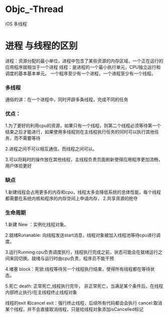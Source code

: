 # Objc_-Thread
iOS 多线程
# 进程 与线程的区别
进程：资源分配的最小单位，进程中包含了某些资源的内存区域，一个正在运行的应用程序就相当于一个进程
线程：是进程的一个最小执行单元，CPU独立运行和调度的基本基本单元。
一个程序至少有一个进程，一个进程至少有一个线程。
### 多线程
通俗的讲：在一个进程中，同时开辟多条线程，完成不同的任务

### 优点：
1.为了更好的利用cpu的资源，如果只有一个线程，则第二个线程必须等待第一个结束之后才能进行，如果使用多线程则在主线程执行任务的同时可以执行其他任务，而不需要等待

2.进程之间不可以相互通信，而线程之间可以。

3.可以将耗时的操作放在其他线程，主线程负责页面刷新使得应用程序更加流畅，用户体验更好

### 缺点
1.新建线程会占用更多的内存和cpu，线程太多会降低系统的总体性能，每个线程都需要在系统内核和程序的内存空间上申请内存，
2.共享资源的抢夺

### 生命周期
1.新建 New ：实例化线程对象。

2.就绪Runanable: 向线程发送start消息，线程对象被加入线程池等待cpu进行调度。

3.运行Running:cpu负责调度执行，线程执行完成之前，状态可能会在就绪运行之间来回切换。就绪与运行时由cpu负责，程序员不能干预

4.堵塞 block：死锁:线程等待另一个线程执行结束，使得所有线程都在等待状态。

5.死亡 death: 正常死亡,线程执行完毕， 非正常死亡，当满足某个条件后，在线程内部终止执行/在主线程终止线程对象

线程的exit 和cancel  exit：强行终止线程，后续所有代码都会会执行
cancel:取消某个线程，并不会直接取消线程，只是给线程对象添加isCancelled标记
